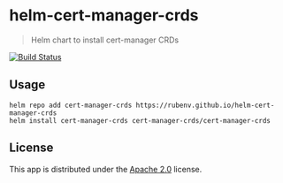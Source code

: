 # helm-cert-manager-crds

> Helm chart to install cert-manager CRDs

[![Build Status](https://github.com/rubenv/helm-cert-manager-crds/workflows/Publish/badge.svg)](https://github.com/rubenv/helm-cert-manager-crds/actions)

## Usage

```
helm repo add cert-manager-crds https://rubenv.github.io/helm-cert-manager-crds
helm install cert-manager-crds cert-manager-crds/cert-manager-crds
```

## License

This app is distributed under the [Apache 2.0](LICENSE) license.
